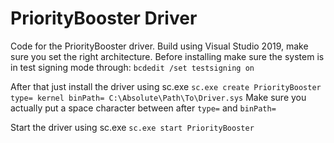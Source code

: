 # PriorityBooster Driver

Code for the PriorityBooster driver. Build using Visual Studio 2019, make sure you set the right architecture.
Before installing make sure the system is in test signing mode through:
`bcdedit /set testsigning on`

After that just install the driver using sc.exe
`sc.exe create PriorityBooster type= kernel binPath= C:\Absolute\Path\To\Driver.sys`
Make sure you actually put a space character between after `type=` and `binPath=`

Start the driver using sc.exe
`sc.exe start PriorityBooster`